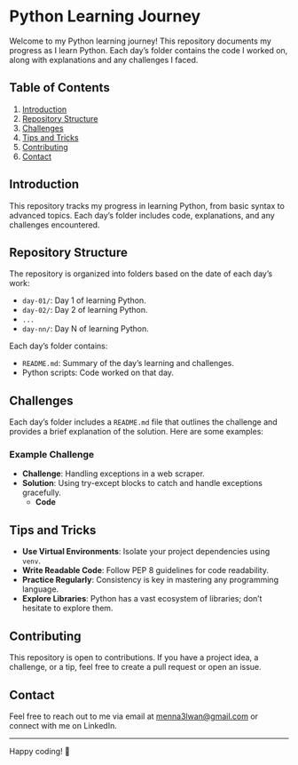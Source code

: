 # Python Learning Journey

Welcome to my Python learning journey! This repository documents my progress as I learn Python. Each day’s folder contains the code I worked on, along with explanations and any challenges I faced.

## Table of Contents

1. [Introduction](#introduction)
2. [Repository Structure](#repository-structure)
3. [Challenges](#challenges)
4. [Tips and Tricks](#tips-and-tricks)
5. [Contributing](#contributing)
6. [Contact](#contact)

## Introduction

This repository tracks my progress in learning Python, from basic syntax to advanced topics. Each day’s folder includes code, explanations, and any challenges encountered.

## Repository Structure

The repository is organized into folders based on the date of each day’s work:

- `day-01/`: Day 1 of learning Python.
- `day-02/`: Day 2 of learning Python.
- `...`
- `day-nn/`: Day N of learning Python.

Each day’s folder contains:
- `README.md`: Summary of the day’s learning and challenges.
- Python scripts: Code worked on that day.

## Challenges

Each day’s folder includes a `README.md` file that outlines the challenge and provides a brief explanation of the solution. Here are some examples:

### Example Challenge

- **Challenge**: Handling exceptions in a web scraper.
- **Solution**: Using try-except blocks to catch and handle exceptions gracefully.
  - **Code**

## Tips and Tricks

- **Use Virtual Environments**: Isolate your project dependencies using `venv`.
- **Write Readable Code**: Follow PEP 8 guidelines for code readability.
- **Practice Regularly**: Consistency is key in mastering any programming language.
- **Explore Libraries**: Python has a vast ecosystem of libraries; don’t hesitate to explore them.

## Contributing

This repository is open to contributions. If you have a project idea, a challenge, or a tip, feel free to create a pull request or open an issue.

## Contact

Feel free to reach out to me via email at [menna3lwan@gmail.com](mailto:menna3lwan@gmail.com) or connect with me on LinkedIn.

---

Happy coding! 🐍
